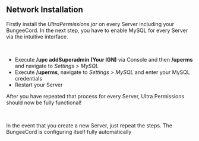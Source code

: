 ## Network Installation

Firstly install the *UltraPermissions.jar* on every Server including your BungeeCord.
In the next step, you have to enable MySQL for every Server via the intuitive interface.

<br />

* Execute **/upc addSuperadmin (Your IGN)** via Console and then **/uperms** and navigate to *Settings > MySQL*
* Execute **/uperms**, navigate to *Settings > MySQL* and enter your MySQL credentials
* Restart your Server

After you have repeated that process for every Server, Ultra Permissions should now be fully functional!

<br />

In the event that you create a new Server, just repeat the steps. The BungeeCord is configuring itself fully automatically
